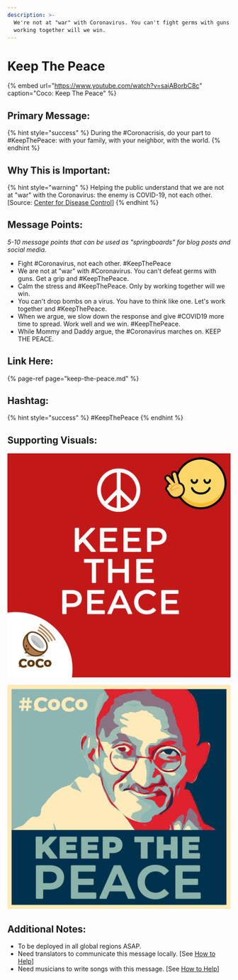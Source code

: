 ```yaml
---
description: >-
  We're not at "war" with Coronavirus. You can't fight germs with guns. Only by
  working together will we win.
---
```


# Keep The Peace

{% embed url="https://www.youtube.com/watch?v=saiABorbC8c" caption="Coco: Keep The Peace" %}

## Primary Message:

{% hint style="success" %}
During the \#Coronacrisis, do your part to \#KeepThePeace: with your family, with your neighbor, with the world.
{% endhint %}

## Why This is Important:

{% hint style="warning" %}
Helping the public understand that we are not at "war" with the Coronavirus: the enemy is COVID-19, not each other. \[Source: [Center for Disease Control](https://www.cdc.gov/flu/pandemic-resources/pdf/workshop.pdf)\]
{% endhint %}

## Message Points:

_5-10 message points that can be used as "springboards" for blog posts and social media._

* Fight \#Coronavirus, not each other. \#KeepThePeace
* We are not at "war" with \#Coronavirus. You can't defeat germs with guns. Get a grip and \#KeepThePeace.
* Calm the stress and \#KeepThePeace. Only by working together will we win.
* You can't drop bombs on a virus. You have to think like one. Let's work together and \#KeepThePeace.
* When we argue, we slow down the response and give \#COVID19 more time to spread. Work well and we win. \#KeepThePeace.
* While Mommy and Daddy argue, the \#Coronavirus marches on. KEEP THE PEACE.

## Link Here:

{% page-ref page="keep-the-peace.md" %}

## Hashtag:

{% hint style="success" %}
\#KeepThePeace
{% endhint %}

## Supporting Visuals:

![](../.gitbook/assets/keep-the-peace-banner.png)

![](../.gitbook/assets/keep-the-peace-gandhi.png)

## Additional Notes:

* To be deployed in all global regions ASAP.
* Need translators to communicate this message locally. \[See [How to Help](../how-to-help.md)\]
* Need musicians to write songs with this message. \[See [How to Help](../how-to-help.md)\]



